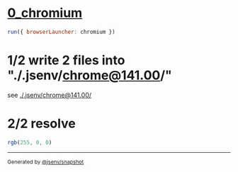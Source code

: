 # [0_chromium](../../import_meta_css_dev.test.mjs#L16)

```js
run({ browserLauncher: chromium })
```

# 1/2 write 2 files into "./.jsenv/chrome@141.00/"

see [./.jsenv/chrome@141.00/](./.jsenv/chrome@141.00/)

# 2/2 resolve

```js
rgb(255, 0, 0)
```

---

<sub>
  Generated by <a href="https://github.com/jsenv/core/tree/main/packages/tooling/snapshot">@jsenv/snapshot</a>
</sub>
